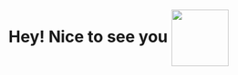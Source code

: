 <h1 align="center"> Hey! Nice to see you <img align="center" src="https://imgur.com/lEL8s8y.png" width="100"/></h1>
